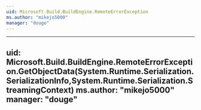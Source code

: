 ```yaml
---
uid: Microsoft.Build.BuildEngine.RemoteErrorException
ms.author: "mikejo5000"
manager: "douge"
---
```


---
uid: Microsoft.Build.BuildEngine.RemoteErrorException.GetObjectData(System.Runtime.Serialization.SerializationInfo,System.Runtime.Serialization.StreamingContext)
ms.author: "mikejo5000"
manager: "douge"
---
